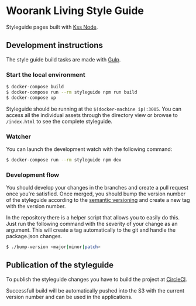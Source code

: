 # Woorank Living Style Guide

Styleguide pages built with [Kss Node](https://github.com/kss-node/kss-node).

## Development instructions

The style guide build tasks are made with [Gulp](https://github.com/gulpjs/gulp).

### Start the local environment

```bash
$ docker-compose build
$ docker-compose run --rm styleguide npm run build
$ docker-compose up
```

Styleguide should be running at the `$(docker-machine ip):3005`. You can access all the individual assets
through the directory view or browse to `/index.html` to see the complete styleguide.

### Watcher

You can launch the development watch with the following command:

```bash
$ docker-compose run --rm styleguide npm dev
```

### Development flow

You should develop your changes in the branches and create a pull request once you're satisfied.
Once merged, you should bump the version number of the styleguide according to the [semantic
versioning](http://semver.org/) and create a new tag with the version number.

In the repository there is a helper script that allows you to easily do this. Just run the following
command with the severity of your change as an argument. This will create a tag automatically to the
git and handle the package.json changes.

```bash
$ ./bump-version <major|minor|patch>
```

## Publication of the styleguide

To publish the styleguide changes you have to build the project at [CircleCI](https://circleci.com/gh/Woorank/woorank-theme).

Successfull build will be automatically pushed into the S3 with the current version number and can be used in the applications.
